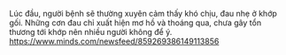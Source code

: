 Lúc đầu, người bệnh sẽ thường xuyên cảm thấy khó chịu, đau nhẹ ở khớp gối. Những cơn đau chỉ xuất hiện mơ hồ và thoáng qua, chưa gây tổn thương tới khớp nên nhiều người không để ý.
https://www.minds.com/newsfeed/859269386149113856
